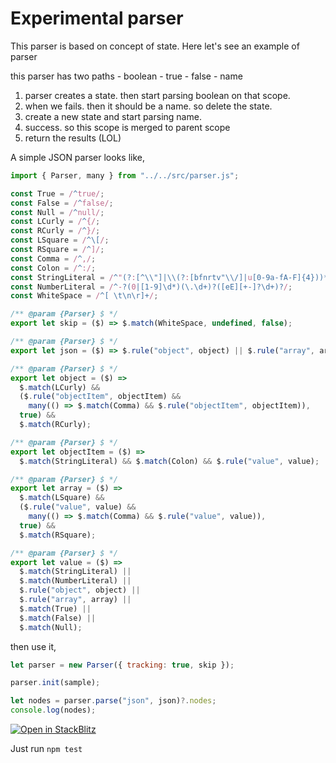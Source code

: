 # Experimental parser

This parser is based on concept of state. Here let's see an example of parser

this parser has two paths - boolean - true - false - name

1. parser creates a state. then start parsing boolean on that scope.
2. when we fails. then it should be a name. so delete the state.
3. create a new state and start parsing name.
4. success. so this scope is merged to parent scope
5. return the results (LOL)

A simple JSON parser looks like,

```js
import { Parser, many } from "../../src/parser.js";

const True = /^true/;
const False = /^false/;
const Null = /^null/;
const LCurly = /^{/;
const RCurly = /^}/;
const LSquare = /^\[/;
const RSquare = /^]/;
const Comma = /^,/;
const Colon = /^:/;
const StringLiteral = /^"(?:[^\\"]|\\(?:[bfnrtv"\\/]|u[0-9a-fA-F]{4}))*"/;
const NumberLiteral = /^-?(0|[1-9]\d*)(\.\d+)?([eE][+-]?\d+)?/;
const WhiteSpace = /^[ \t\n\r]+/;

/** @param {Parser} $ */
export let skip = ($) => $.match(WhiteSpace, undefined, false);

/** @param {Parser} $ */
export let json = ($) => $.rule("object", object) || $.rule("array", array);

/** @param {Parser} $ */
export let object = ($) =>
  $.match(LCurly) &&
  ($.rule("objectItem", objectItem) &&
    many(() => $.match(Comma) && $.rule("objectItem", objectItem)),
  true) &&
  $.match(RCurly);

/** @param {Parser} $ */
export let objectItem = ($) =>
  $.match(StringLiteral) && $.match(Colon) && $.rule("value", value);

/** @param {Parser} $ */
export let array = ($) =>
  $.match(LSquare) &&
  ($.rule("value", value) &&
    many(() => $.match(Comma) && $.rule("value", value)),
  true) &&
  $.match(RSquare);

/** @param {Parser} $ */
export let value = ($) =>
  $.match(StringLiteral) ||
  $.match(NumberLiteral) ||
  $.rule("object", object) ||
  $.rule("array", array) ||
  $.match(True) ||
  $.match(False) ||
  $.match(Null);
```

then use it,

```js
let parser = new Parser({ tracking: true, skip });

parser.init(sample);

let nodes = parser.parse("json", json)?.nodes;
console.log(nodes);
```

[![Open in StackBlitz](https://developer.stackblitz.com/img/open_in_stackblitz.svg)](https://stackblitz.com/github/ksenginew/parser)

Just run `npm test`

